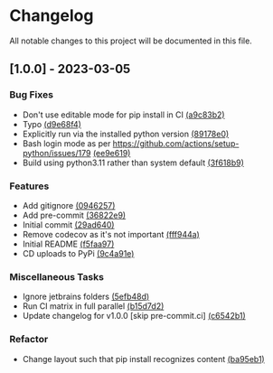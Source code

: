 # Changelog

All notable changes to this project will be documented in this file.

## [1.0.0] - 2023-03-05

### Bug Fixes

- Don't use editable mode for pip install in CI [(a9c83b2)](https://github.com/iwishiwasaneagle/pytest-extra-markers/commit/a9c83b2514674762a82973ecc316f9c66391b8eb)
- Typo [(d9e68f4)](https://github.com/iwishiwasaneagle/pytest-extra-markers/commit/d9e68f4b487fb10edbc315d105788b643e7164ff)
- Explicitly run via the installed python version [(89178e0)](https://github.com/iwishiwasaneagle/pytest-extra-markers/commit/89178e0d75be4d71d70736c6e78cfd7209a4cf3f)
- Bash login mode as per https://github.com/actions/setup-python/issues/179 [(ee9e619)](https://github.com/iwishiwasaneagle/pytest-extra-markers/commit/ee9e619bebd6e3aaaa104e3cd7136f51c2ad7f8d)
- Build using python3.11 rather than system default [(3f618b9)](https://github.com/iwishiwasaneagle/pytest-extra-markers/commit/3f618b95d63f34d5d8839069fe76162789774c3b)

### Features

- Add gitignore [(0946257)](https://github.com/iwishiwasaneagle/pytest-extra-markers/commit/0946257388af83297a63909c50fb41c02491f162)
- Add pre-commit [(36822e9)](https://github.com/iwishiwasaneagle/pytest-extra-markers/commit/36822e96e6820ced57e9228daaea179ea43f4021)
- Initial commit [(29ad640)](https://github.com/iwishiwasaneagle/pytest-extra-markers/commit/29ad640c8e3f2ccfd07884a0fa95fef207206141)
- Remove codecov as it's not important [(fff944a)](https://github.com/iwishiwasaneagle/pytest-extra-markers/commit/fff944afa08a93ceb5479cba9e0b746c1aa25c5c)
- Initial README [(f5faa97)](https://github.com/iwishiwasaneagle/pytest-extra-markers/commit/f5faa9788c802520e960f07eb38907fb7f397624)
- CD uploads to PyPi [(9c4a91e)](https://github.com/iwishiwasaneagle/pytest-extra-markers/commit/9c4a91e3250709339eca97d4337a775175c618da)

### Miscellaneous Tasks

- Ignore jetbrains folders [(5efb48d)](https://github.com/iwishiwasaneagle/pytest-extra-markers/commit/5efb48d016bf4113315164f34877dc8939ec0740)
- Run CI matrix in full parallel [(b15d7d2)](https://github.com/iwishiwasaneagle/pytest-extra-markers/commit/b15d7d2f19b2b4193fae17897eef81167fded3c7)
- Update changelog for v1.0.0 [skip pre-commit.ci] [(c6542b1)](https://github.com/iwishiwasaneagle/pytest-extra-markers/commit/c6542b19d76209f7f58c705bc90c2addda53a104)

### Refactor

- Change layout such that pip install recognizes content [(ba95eb1)](https://github.com/iwishiwasaneagle/pytest-extra-markers/commit/ba95eb1d4a0737ceffc1e790360f949a46bd4b4f)

